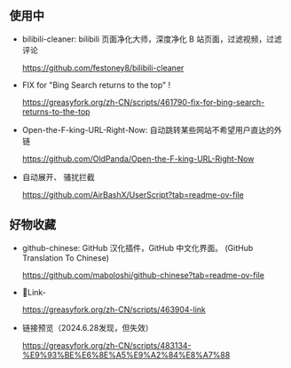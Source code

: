 ## 使用中

- bilibili-cleaner: bilibili 页面净化大师，深度净化 B 站页面，过滤视频，过滤评论

  https://github.com/festoney8/bilibili-cleaner

- FIX for "Bing Search returns to the top" !

   https://greasyfork.org/zh-CN/scripts/461790-fix-for-bing-search-returns-to-the-top
  
- Open-the-F-king-URL-Right-Now: 自动跳转某些网站不希望用户直达的外链
  
  https://github.com/OldPanda/Open-the-F-king-URL-Right-Now
  
- 自动展开、 	骚扰拦截
  
  https://github.com/AirBashX/UserScript?tab=readme-ov-file
  








## 好物收藏

- github-chinese: GitHub 汉化插件，GitHub 中文化界面。 (GitHub Translation To Chinese)

  https://github.com/maboloshi/github-chinese?tab=readme-ov-file

- 🔗Link-

  https://greasyfork.org/zh-CN/scripts/463904-link

- 链接预览（2024.6.28发现，但失效）

  https://greasyfork.org/zh-CN/scripts/483134-%E9%93%BE%E6%8E%A5%E9%A2%84%E8%A7%88

